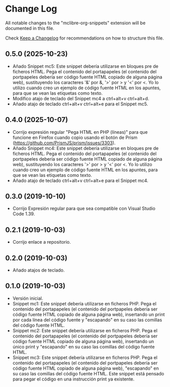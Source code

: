 # Change Log

All notable changes to the "mclibre-org-snippets" extension will be documented in this file.

Check [Keep a Changelog](http://keepachangelog.com/) for recommendations on how to structure this file.

## 0.5.0 (2025-10-23)
- Añado Snippet mc5: Este snippet debería utilizarse en bloques pre de ficheros HTML. Pega el contenido del portapapeles (el contenido del portpapeles debería ser código fuente HTML copiado de alguna página web), sustituyendo los caracteres '&' por &amp;, '>' por &gt; y '<' por &lt;. Yo lo utilizo cuando creo un ejemplo de código fuente HTML en los apuntes, para que se vean las etiquetas como texto.
- Modifico atajo de teclado del Snippet mc4 a ctrl+alt+v ctrl+alt+d.
- Añado atajo de teclado ctrl+alt+v ctrl+alt+e para el Snippet mc5.

## 0.4.0 (2025-10-07)
- Corrijo expresión regular "Pega HTML en PHP (líneas)" para que funcione en Firefox cuando copio usando el botón de Prism (https://github.com/PrismJS/prism/issues/3303).
- Añado Snippet mc4: Este snippet debería utilizarse en bloques pre de ficheros HTML. Pega el contenido del portapapeles (el contenido del portpapeles debería ser código fuente HTML copiado de alguna página web), sustituyendo los caracteres '>' por &gt; y '<' por &lt;. Yo lo utilizo cuando creo un ejemplo de código fuente HTML en los apuntes, para que se vean las etiquetas como texto.
- Añado atajo de teclado ctrl+alt+v ctrl+alt+e para el Snippet mc4.

## 0.3.0 (2019-10-10)
- Corrijo Expresión regular para que sea compatible con Visual Studio Code 1.39.

## 0.2.1 (2019-10-03)
- Corrijo enlace a repositorio.

## 0.2.0 (2019-10-03)
- Añado atajos de teclado.

## 0.1.0 (2019-10-03)
- Versión inicial.
- Snippet mc1: Este snippet debería utilizarse en ficheros PHP. Pega el contenido del portapapeles (el contenido del portpapeles debería ser código fuente HTML copiado de alguna página web), insertando un print por cada línea del código fuente y "escapando" en su caso las comillas del código fuente HTML.
- Snippet mc2: Este snippet debería utilizarse en ficheros PHP. Pega el contenido del portapapeles (el contenido del portpapeles debería ser código fuente HTML copiado de alguna página web), insertando un único print y "escapando" en su caso las comillas del código fuente HTML.
- Snippet mc3: Este snippet debería utilizarse en ficheros PHP. Pega el contenido del portapapeles (el contenido del portpapeles debería ser código fuente HTML copiado de alguna página web), "escapando" en su caso las comillas del código fuente HTML. Este snippet está pensado para pegar el código en una instrucción print ya existente.
